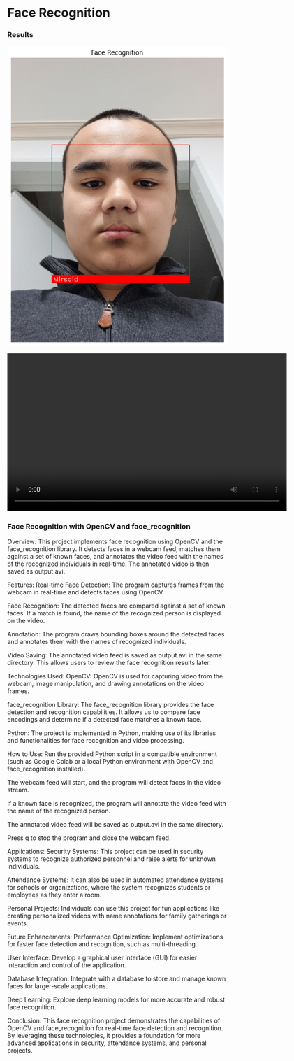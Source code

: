 # Face Recognition

### Results
![alt text](<outputs/mirsaid.png>)

<video width="640" height="360" controls>
  <source src="https://raw.githubusercontent.com/mirsaidl/Face_Recognition/outputs/face_recog_roommates.mp4" type="video/mp4">
  Your browser does not support the video tag.
</video>

### **Face Recognition with OpenCV and face_recognition**

Overview:
This project implements face recognition using OpenCV and the face_recognition library. It detects faces in a webcam feed, matches them against a set of known faces, and annotates the video feed with the names of the recognized individuals in real-time. The annotated video is then saved as output.avi.

Features:
Real-time Face Detection: The program captures frames from the webcam in real-time and detects faces using OpenCV.

Face Recognition: The detected faces are compared against a set of known faces. If a match is found, the name of the recognized person is displayed on the video.

Annotation: The program draws bounding boxes around the detected faces and annotates them with the names of recognized individuals.

Video Saving: The annotated video feed is saved as output.avi in the same directory. This allows users to review the face recognition results later.

Technologies Used:
OpenCV: OpenCV is used for capturing video from the webcam, image manipulation, and drawing annotations on the video frames.

face_recognition Library: The face_recognition library provides the face detection and recognition capabilities. It allows us to compare face encodings and determine if a detected face matches a known face.

Python: The project is implemented in Python, making use of its libraries and functionalities for face recognition and video processing.

How to Use:
Run the provided Python script in a compatible environment (such as Google Colab or a local Python environment with OpenCV and face_recognition installed).

The webcam feed will start, and the program will detect faces in the video stream.

If a known face is recognized, the program will annotate the video feed with the name of the recognized person.

The annotated video feed will be saved as output.avi in the same directory.

Press q to stop the program and close the webcam feed.

Applications:
Security Systems: This project can be used in security systems to recognize authorized personnel and raise alerts for unknown individuals.

Attendance Systems: It can also be used in automated attendance systems for schools or organizations, where the system recognizes students or employees as they enter a room.

Personal Projects: Individuals can use this project for fun applications like creating personalized videos with name annotations for family gatherings or events.

Future Enhancements:
Performance Optimization: Implement optimizations for faster face detection and recognition, such as multi-threading.

User Interface: Develop a graphical user interface (GUI) for easier interaction and control of the application.

Database Integration: Integrate with a database to store and manage known faces for larger-scale applications.

Deep Learning: Explore deep learning models for more accurate and robust face recognition.

Conclusion:
This face recognition project demonstrates the capabilities of OpenCV and face_recognition for real-time face detection and recognition. By leveraging these technologies, it provides a foundation for more advanced applications in security, attendance systems, and personal projects.
